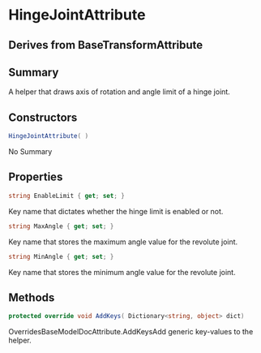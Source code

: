# HingeJointAttribute

## Derives from BaseTransformAttribute

## Summary

A helper that draws axis of rotation and angle limit of a hinge joint.
## Constructors

```c#
HingeJointAttribute( ) 
```
No Summary
## Properties

```c#
string EnableLimit { get; set; } 
```
Key name that dictates whether the hinge limit is enabled or not.
```c#
string MaxAngle { get; set; } 
```
Key name that stores the maximum angle value for the revolute joint.
```c#
string MinAngle { get; set; } 
```
Key name that stores the minimum angle value for the revolute joint.
## Methods

```c#
protected override void AddKeys( Dictionary<string, object> dict) 
```
OverridesBaseModelDocAttribute.AddKeysAdd generic key-values to the helper.
